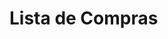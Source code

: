 ---
---

<script setup>
import { defineClientComponent } from 'vitepress'

const ClientComp = defineClientComponent(() => {
  return import('./.vitepress/theme/ListaDeCompras.vue')
})
</script>

# Lista de Compras

<ClientOnly>
  <ClientComp />
</ClientOnly>